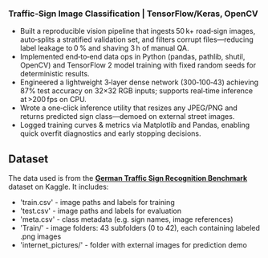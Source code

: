 ### Traffic‑Sign Image Classification | TensorFlow/Keras, OpenCV 

- Built a reproducible vision pipeline that ingests 50 k+ road‑sign images, auto‑splits a stratified validation set, and filters corrupt files—reducing label leakage to 0 % and shaving 3 h of manual QA.
- Implemented end‑to‑end data ops in Python (pandas, pathlib, shutil, OpenCV) and TensorFlow 2 model training with fixed random seeds for deterministic results.
- Engineered a lightweight 3‑layer dense network (300‑100‑43) achieving 87% test accuracy on 32×32 RGB inputs; supports real‑time inference at >200 fps on CPU.
- Wrote a one‑click inference utility that resizes any JPEG/PNG and returns predicted sign class—demoed on external street images.
- Logged training curves & metrics via Matplotlib and Pandas, enabling quick overfit diagnostics and early stopping decisions.

## Dataset

The data used is from the **[German Traffic Sign Recognition Benchmark](https://www.kaggle.com/datasets/meowmeowmeowmeowmeow/gtsrb-german-traffic-sign)** dataset on Kaggle. It includes:

- 'train.csv' - image paths and labels for training
- 'test.csv' - image paths and labels for evaluation
- 'meta.csv' - class metadata (e.g. sign names, image references)
- 'Train/' - image folders: 43 subfolders (0 to 42), each containing labeled .png images
- 'internet_pictures/' - folder with external images for prediction demo

